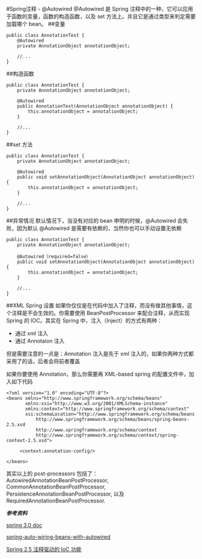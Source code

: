 #Spring注释 - @Autowired
@Autowired 是 Spring 注释中的一种，它可以应用于函数的变量，函数的构造函数，以及 set 方法上。并且它是通过类型来判定需要加载哪个 bean。
##变量
```
public class AnnotationTest {
	@Autowired
	private AnnotationObject annotationObject;
	
	//...
}
```
##构造函数
```
public class AnnotationTest {
	private AnnotationObject annotationObject;
	
	@Autowired
	public AnnotationTest(AnnotationObject annotationObject) {
		this.annotationObject = annotationObject;
	}
	
	//...
}
```
##set 方法
```
public class AnnotationTest {
	private AnnotationObject annotationObject;
	
	@Autowired
	public void setAnnotationObject(AnnotationObject annotationObject) {
		this.annotationObject = annotationObject;
	}
	
	//...
}
```
##异常情况
默认情况下，当没有对应的 bean 申明的时候，@Autowired 会失败，因为默认 @Autowired 是需要有依赖的，当然你也可以手动设置无依赖

```
public class AnnotationTest {
	private AnnotationObject annotationObject;
	
	@Autowired（required=false）
	public void setAnnotationObject(AnnotationObject annotationObject) {
		this.annotationObject = annotationObject;
	}
	
	//...
}
```
##XML Spring 设置
如果你仅仅是在代码中加入了注释，而没有做其他事情，这个注释是不会生效的。你需要使用 BeanPostProcessor 来配合注释，从而实现 Spring 的 IOC。其实在 Spring 中，注入（Inject）的方式有两种：

* 通过 xml 注入
* 通过 Annotaion 注入

但是需要注意的一点是：Annotation 注入是先于 xml 注入的，如果你两种方式都采用了的话，后者会将前者覆盖

如果你要使用 Annotation，那么你需要再 XML-based spring 的配置文件中，加入如下代码

```
<?xml version="1.0" encoding="UTF-8"?>
<beans xmlns="http://www.springframework.org/schema/beans"
       xmlns:xsi="http://www.w3.org/2001/XMLSchema-instance"
       xmlns:context="http://www.springframework.org/schema/context"
       xsi:schemaLocation="http://www.springframework.org/schema/beans 
           http://www.springframework.org/schema/beans/spring-beans-2.5.xsd
           http://www.springframework.org/schema/context
           http://www.springframework.org/schema/context/spring-context-2.5.xsd">
               
     <context:annotation-config/>
     
</beans>
```
其实以上的 post-processors 包括了：AutowiredAnnotationBeanPostProcessor, CommonAnnotationBeanPostProcessor, PersistenceAnnotationBeanPostProcessor, 以及 RequiredAnnotationBeanPostProcessor.

***参考资料***

[spring 3.0 doc](http://docs.spring.io/spring/docs/3.0.x/reference/beans.html#beans-annotation-config)

[spring-auto-wiring-beans-with-autowired](http://www.mkyong.com/spring/spring-auto-wiring-beans-with-autowired-annotation/)

[Spring 2.5 注释驱动的 IoC 功能](https://www.ibm.com/developerworks/cn/java/j-lo-spring25-ioc/)
